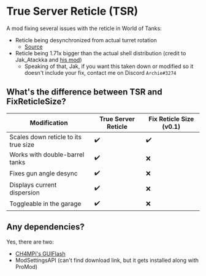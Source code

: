 # True Server Reticle (TSR)
A mod fixing several issues with the reticle in World of Tanks:
- Reticle being desynchronized from actual turret rotation
  - [Source](https://github.com/StranikS-Scan/WorldOfTanks-Decompiled/blob/1.19.1/source/res/scripts/client/vehiclegunrotator.py#L188)
- Reticle being 1.71x bigger than the actual shell distribution (credit to Jak_Atackka and [his mod](https://wgmods.net/6349))
  - Speaking of that, Jak, if you want this taken down or modified so it doesn't include your fix, contact me on Discord ``Archie#3274``

## What's the difference between TSR and FixReticleSize?
| Modification | True Server Reticle | Fix Reticle Size (v0.1)|
| - | - | - |
| Scales down reticle to its true size |:heavy_check_mark:|:heavy_check_mark:|
| Works with double-barrel tanks |:heavy_check_mark:|:x:|
| Fixes gun angle desync |:heavy_check_mark:|:x:|
| Displays current dispersion |:heavy_check_mark:|:x:|
| Toggleable in the garage |:heavy_check_mark:|:x:|

## Any dependencies?
Yes, there are two:
- [CH4MPi's GUIFlash](https://github.com/CH4MPi/GUIFlash)
- ModSettingsAPI (can't find download link, but it gets installed along with ProMod)
